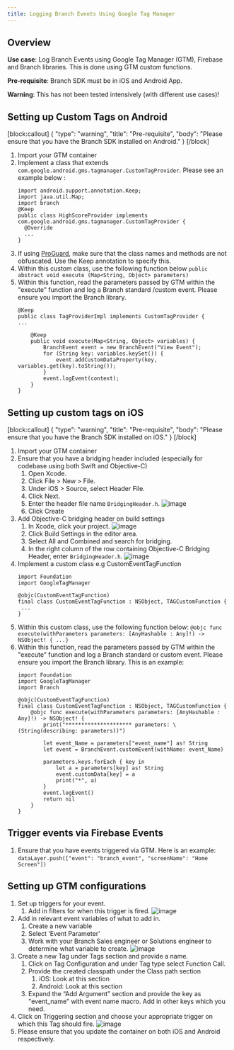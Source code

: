 ```yaml
---
title: Logging Branch Events Using Google Tag Manager
---
```

## Overview

**Use case**: Log Branch Events using Google Tag Manager (GTM), Firebase and Branch libraries. This is done using GTM custom functions.

**Pre-requisite**: Branch SDK must be in iOS and Android App.

**Warning**: This has not been tested intensively (with different use cases)!

## Setting up Custom Tags on Android

[block:callout]
{
  "type": "warning",
  "title": "Pre-requisite",
  "body": "Please ensure that you have the Branch SDK installed on Android."
}
[/block]

1. Import your GTM container
1. Implement a class that extends `com.google.android.gms.tagmanager.CustomTagProvider`.
	Please see an example below :
	```
	import android.support.annotation.Keep;
	import java.util.Map;
	import branch
	@Keep
	public class HighScoreProvider implements com.google.android.gms.tagmanager.CustomTagProvider {
	  @Override
	  ...
	}
	```
1. If using [ProGuard](https://developer.android.com/tools/help/proguard.html), make sure that the class names and methods are not obfuscated. Use the Keep annotation to specify this.
1. Within this custom class, use the following function below
	`public abstract void execute (Map<String, Object> parameters)`
1. Within this function, read the parameters passed by GTM within the <notranslate>"execute"</notranslate> function and log a Branch standard /custom event. Please ensure you import the Branch library.
	```
	@Keep
	public class TagProviderImpl implements CustomTagProvider {
	...

		@Keep
		public void execute(Map<String, Object> variables) {
			BranchEvent event = new BranchEvent("View Event");
			for (String key: variables.keySet()) {
				event.addCustomDataProperty(key, variables.get(key).toString());
			}
			event.logEvent(context);
		}
	}
	```

## Setting up custom tags on iOS

[block:callout]
{
  "type": "warning",
  "title": "Pre-requisite",
  "body": "Please ensure that you have the Branch SDK installed on iOS."
}
[/block]

1. Import your GTM container
1. Ensure that you have a bridging header included (especially for codebase using both Swift and Objective-C)
	1. Open Xcode.
	1. Click File > New > File.
	1. Under iOS > Source, select Header File.
	1. Click Next.
	1. Enter the header file name `BridgingHeader.h`.
	![image](/_assets/img/pages/apps/gtm/gtm1.png)
	1. Click Create
1. Add Objective-C bridging header on build settings
	1. In Xcode, click your project.
	![image](/_assets/img/pages/apps/gtm/gtm2.png)
	1. Click Build Settings in the editor area.
	1. Select All and Combined and search for bridging.
	1. In the right column of the row containing Objective-C Bridging Header, enter `BridgingHeader.h`.
	![image](/_assets/img/pages/apps/gtm/gtm3.png)
1. Implement a custom class e.g CustomEventTagFunction
	```
	import Foundation
	import GoogleTagManager

	@objc(CustomEventTagFunction)
	final class CustomEventTagFunction : NSObject, TAGCustomFunction {
	 ...
	}
	```
1. Within this custom class, use the following function below:
	`@objc func execute(withParameters parameters: [AnyHashable : Any]!) -> NSObject! { ...}`
1. Within this function, read the parameters passed by GTM within the <notranslate>"execute"</notranslate> function and log a Branch standard or custom event. Please ensure you import the Branch library. This is an example:
	```
	import Foundation
	import GoogleTagManager
	import Branch

	@objc(CustomEventTagFunction)
	final class CustomEventTagFunction : NSObject, TAGCustomFunction {
	    @objc func execute(withParameters parameters: [AnyHashable : Any]!) -> NSObject! {
	        print("********************* parameters: \(String(describing: parameters))")

	        let event_Name = parameters["event_name"] as! String
	        let event = BranchEvent.customEvent(withName: event_Name)

	        parameters.keys.forEach { key in
	            let a = parameters[key] as! String
	            event.customData[key] = a
	            print("*", a)
	        }
	        event.logEvent()
	        return nil
	    }
	}
	```

## Trigger events via Firebase Events

1. Ensure that you have events triggered via GTM.
	Here is an example:
	`dataLayer.push(["event": "branch_event", "screenName": "Home Screen"])`

## Setting up GTM configurations

1. Set up triggers for your event.
	1. Add in filters for when this trigger is fired.
	![image](/_assets/img/pages/apps/gtm/gtm4.png)
1. Add in relevant event variables of what to add in.
	1. Create a new variable
	1. Select ‘Event Parameter’
	1. Work with your Branch Sales engineer or Solutions engineer to determine what variable to create.
	![image](/_assets/img/pages/apps/gtm/gtm5.png)
1. Create a new Tag under Tags section and provide a name.
	1. Click on Tag Configuration and under Tag type select Function Call.
	1. Provide the created classpath under the Class path section
		1. iOS: Look at this section
		1. Android: Look at this section
	1. Expand the “Add Argument” section and provide the key as "event_name" with event name macro. Add in other keys which you need.
1. Click on Triggering section and choose your appropriate trigger on which this Tag should fire.
![image](/_assets/img/pages/apps/gtm/gtm6.png)
1. Please ensure that you update the container on both iOS and Android respectively.
